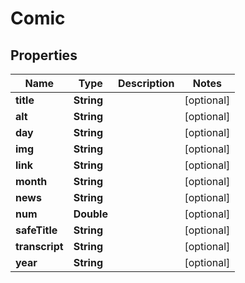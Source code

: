 

# Comic


## Properties

| Name | Type | Description | Notes |
|------------ | ------------- | ------------- | -------------|
|**title** | **String** |  |  [optional] |
|**alt** | **String** |  |  [optional] |
|**day** | **String** |  |  [optional] |
|**img** | **String** |  |  [optional] |
|**link** | **String** |  |  [optional] |
|**month** | **String** |  |  [optional] |
|**news** | **String** |  |  [optional] |
|**num** | **Double** |  |  [optional] |
|**safeTitle** | **String** |  |  [optional] |
|**transcript** | **String** |  |  [optional] |
|**year** | **String** |  |  [optional] |



